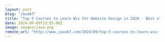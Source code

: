 ```yaml
---
layout: post
blog: "Java67"
title: "Top 5 Courses to Learn Wix For Website Design in 2024 - Best of Lot"
date: 2024-09-09T13:55:00Z
image: images/java.png
remote_url: "http://www.java67.com/2024/09/top-5-courses-to-learn-wix-for-website.html"
---
```

